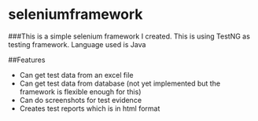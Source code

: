 # seleniumframework

###This is a simple selenium framework I created. This is using TestNG as testing framework.
Language used is Java


##Features
* Can get test data from an excel file
* Can get test data from database (not yet implemented but the framework is flexible enough for this)
* Can do screenshots for test evidence
* Creates test reports which is in html format

